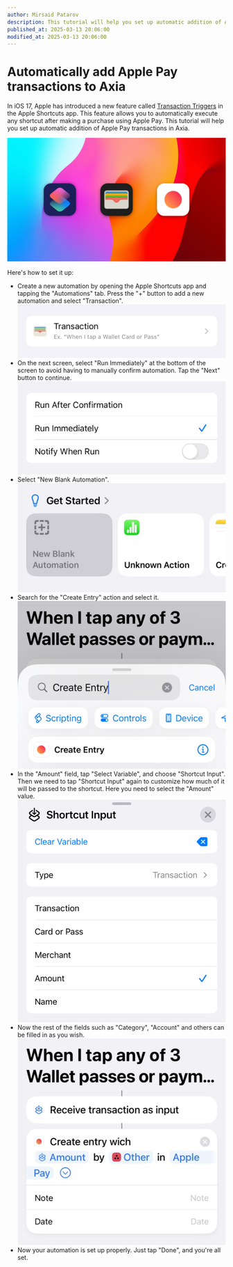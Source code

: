 ```yaml
---
author: Mirsaid Patarov
description: This tutorial will help you set up automatic addition of Apple Pay transactions in Axia
published_at: 2025-03-13 20:06:00
modified_at: 2025-03-13 20:06:00
---
```


# Automatically add Apple Pay transactions to Axia

In iOS 17, Apple has introduced a new feature called [Transaction Triggers](https://support.apple.com/en-al/guide/shortcuts/apd65c67538a/ios) in the Apple Shortcuts app. This feature allows you to automatically execute any shortcut after making a purchase using Apple Pay. This tutorial will help you set up automatic addition of Apple Pay transactions in Axia.

![Shortcuts+Wallet+Axia=Love](./media/Shortcuts-Wallet-Axia.jpg)

Here's how to set it up:
- Create a new automation by opening the Apple Shortcuts app and tapping the "Automations" tab. Press the "+" button to add a new automation and select "Transaction".
![Add Transaction Trigger](./media/01-transaction-trigger.jpg)
- On the next screen, select "Run Immediately" at the bottom of the screen to avoid having to manually confirm automation. Tap the "Next" button to continue.
![Select Run Immediately](./media/02-run-immediately.jpg)
- Select "New Blank Automation".
![Select New Blank Automation](./media/03-new-blank-automation.jpg)
- Search for the "Create Entry" action and select it.
![Select Axia](./media/04-create-entry.jpg)
- In the "Amount" field, tap "Select Variable", and choose "Shortcut Input". Then we need to tap "Shortcut Input" again to customize how much of it will be passed to the shortcut. Here you need to select the "Amount" value. 
![Setup action](./media/05-shrotcut-input.jpg)
- Now the rest of the fields such as "Category", "Account" and others can be filled in as you wish.
![Final result](./media/06-final-result.jpg)
- Now your automation is set up properly. Just tap "Done", and you're all set.
